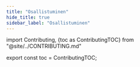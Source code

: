 ```yaml
---
title: "Osallistuminen"
hide_title: true
sidebar_label: "Osallistuminen"
---
```


import Contributing, {toc as ContributingTOC} from "@site/../CONTRIBUTING.md"

<Contributing />

export const toc = ContributingTOC;
